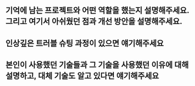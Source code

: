 ## 기억에 남는 프로젝트와 어떤 역할을 했는지 설명해주세요. 그리고 여기서 아쉬웠던 점과 개선 방안을 설명해주세요.

## 인상깊은 트러블 슈팅 과정이 있으면 얘기해주세요

## 본인이 사용했던 기술들과 그 기술을 사용했던 이유에 대해 설명하고, 대체 기술도 알고 있다면 얘기해주세요
